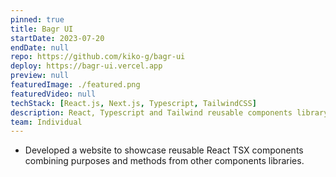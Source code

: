 ```yaml
---
pinned: true
title: Bagr UI
startDate: 2023-07-20
endDate: null
repo: https://github.com/kiko-g/bagr-ui
deploy: https://bagr-ui.vercel.app
preview: null
featuredImage: ./featured.png
featuredVideo: null
techStack: [React.js, Next.js, Typescript, TailwindCSS]
description: React, Typescript and Tailwind reusable components library.
team: Individual
---
```


- Developed a website to showcase reusable React TSX components combining purposes and methods from other components libraries.
